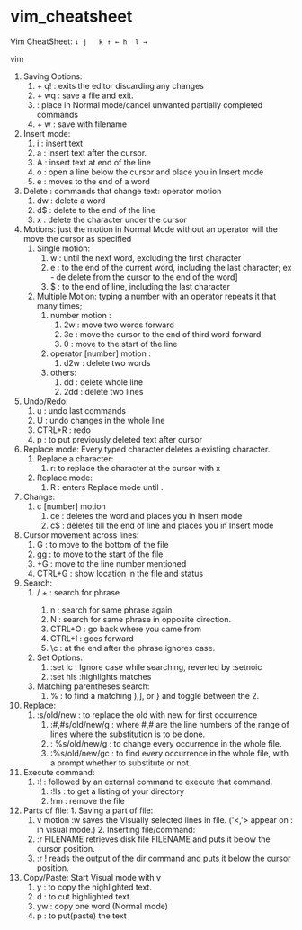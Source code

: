 # vim_cheatsheet

Vim CheatSheet:
`
↓ j   k ↑
← h  l → 
`

vim <filename>

1. Saving Options:
    1. <ESC> + q! : exits the editor discarding any changes
    2. <ESC> + wq : save a file and exit.
    3. <ESC> : place in Normal mode/cancel unwanted partially completed commands
    4. <ESC> + w <filename> : save with filename
2. Insert mode:
    1. i : insert text
    2. a : insert text after the cursor.
    3. A : insert text at end of the line
    4. o : open a line below the cursor and place you in Insert mode
    5. e : moves to the end of a word
3. Delete :  commands that change text: operator motion
    1. dw : delete a word
    2. d$ : delete to the end of the line
    3. x : delete the character under the cursor
4. Motions:  just the motion in Normal Mode without an operator will the move the cursor as specified
    1. Single motion:
        1. w : until the next word, excluding the first character
        2. e : to the end of the current word, including the last character; ex - de delete from the cursor to the end of the word]
        3. $ : to the end of line, including the last character
    2. Multiple Motion:  typing a number with an operator repeats it that many times;                       
        1.  number motion :
            1. 2w : move two words forward
            2. 3e : move the cursor to the end of third word forward
            3. 0 : move to the start of the line
        2. operator [number] motion :
            1. d2w : delete two words
        3.  others:
            1. dd : delete whole line
            2. 2dd : delete two lines
5. Undo/Redo:
    1. u : undo last commands
    2. U : undo changes in the whole line
    3. CTRL+R : redo
    4. p : to put previously deleted text after cursor
6. Replace mode: Every typed character deletes a existing character.
    1. Replace a character:
        1. r<x>: to replace the character at the cursor with x
    2. Replace mode:
        1. R : enters Replace mode until <ESC>.
7. Change: 
    1. c [number] motion
        1. ce : deletes the word and places you in Insert mode
        2. c$ : deletes till the end of line and places you in Insert mode
8. Cursor movement across lines:
    1. G : to move to the bottom of the file
    2. gg : to move to the start of the file 
    3. <line number>+G : move to the line number mentioned
    4. CTRL+G : show location in the file and status
9.  Search:
    1. / + <phrase>: search for phrase
        1. n : search for same phrase again.
        2. N : search for same phrase in opposite direction.
        3. CTRL+O : go back where you came from
        4. CTRL+I : goes forward
        5. \c : at the end after the phrase ignores case. 
    2. Set Options: 
        1. :set ic : Ignore case while searching, reverted by :setnoic
        2. :set hls :highlights matches
    3. Matching parentheses search:
        1. % : to find a matching ),], or } and toggle between the 2.
10. Replace:
    1. :s/old/new : to replace the old with new for first occurrence
        1.  :#,#s/old/new/g : where #,# are the line numbers of the range of lines where the substitution is to be done.
        2. : %s/old/new/g : to change every occurrence in the whole file.
        3. :%s/old/new/gc : to find every occurrence in the whole file, with a prompt whether to substitute or not.
11. Execute command:
    1. :!<command> : followed by an external command to execute that command.
        1. :!ls :  to get a listing of your directory
        2. !rm <filename> : remove the file
12.  Parts of file:
    1. Saving a part of file:
        1. v  motion  :w <filename>  saves the Visually selected lines in file. ('<,'> appear on : in visual mode.)
    2. Inserting file/command:
        1. :r FILENAME  retrieves disk file FILENAME and puts it below the cursor position.
        2. :r !<command>  reads the output of the dir command and puts it below the cursor position.
13. Copy/Paste: Start Visual mode with v
    1. y : to copy the highlighted text.
    2. d : to cut highlighted text.
    3. yw : copy one word (Normal mode)
    4. p : to put(paste) the text 



